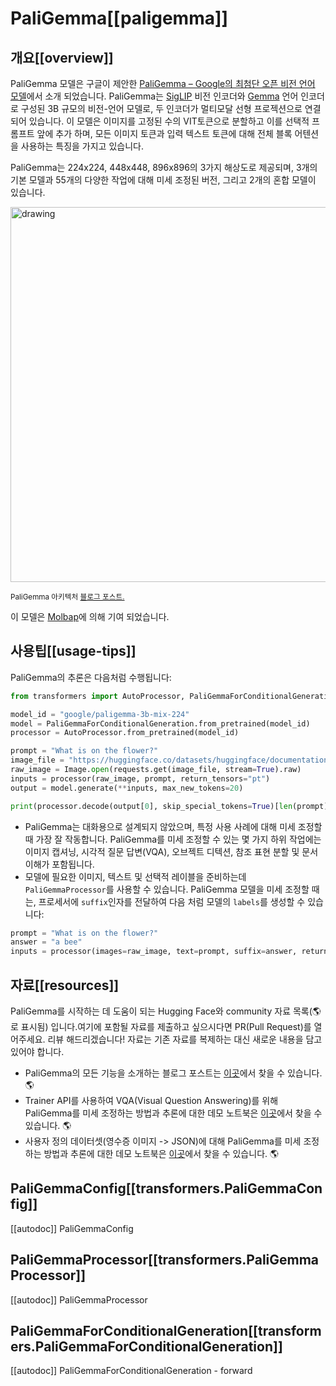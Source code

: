 <!--Copyright 2024 The HuggingFace Team. All rights reserved.

Licensed under the Apache License, Version 2.0 (the "License"); you may not use this file except in compliance with
the License. You may obtain a copy of the License at

http://www.apache.org/licenses/LICENSE-2.0

Unless required by applicable law or agreed to in writing, software distributed under the License is distributed on
an "AS IS" BASIS, WITHOUT WARRANTIES OR CONDITIONS OF ANY KIND, either express or implied. See the License for the
specific language governing permissions and limitations under the License.

⚠️ Note that this file is in Markdown but contain specific syntax for our doc-builder (similar to MDX) that may not be
rendered properly in your Markdown viewer.

-->

# PaliGemma[[paligemma]]

## 개요[[overview]]

PaliGemma 모델은 구글이 제안한 [PaliGemma – Google의 최첨단 오픈 비전 언어 모델](https://huggingface.co/blog/paligemma)에서 소개 되었습니다. PaliGemma는 [SigLIP](siglip) 비전 인코더와 [Gemma](gemma) 언어 인코더로 구성된 3B 규모의 비전-언어 모델로, 두 인코더가 멀티모달 선형 프로젝션으로 연결되어 있습니다. 이 모델은 이미지를 고정된 수의 VIT토큰으로 분할하고 이를 선택적 프롬프트 앞에 추가 하며, 모든 이미지 토큰과 입력 텍스트 토큰에 대해 전체 블록 어텐션을 사용하는 특징을 가지고 있습니다.

PaliGemma는 224x224, 448x448, 896x896의 3가지 해상도로 제공되며, 3개의 기본 모델과 55개의 다양한 작업에 대해 미세 조정된 버전, 그리고 2개의 혼합 모델이 있습니다.

<img src="https://huggingface.co/datasets/huggingface/documentation-images/resolve/main/blog/paligemma/paligemma_arch.png"
alt="drawing" width="600"/>

<small> PaliGemma 아키텍처 <a href="https://huggingface.co/blog/paligemma">블로그 포스트.</a> </small>

이 모델은 [Molbap](https://huggingface.co/Molbap)에 의해 기여 되었습니다.

## 사용팁[[usage-tips]]

PaliGemma의 추론은 다음처럼 수행됩니다:

```python
from transformers import AutoProcessor, PaliGemmaForConditionalGeneration

model_id = "google/paligemma-3b-mix-224"
model = PaliGemmaForConditionalGeneration.from_pretrained(model_id)
processor = AutoProcessor.from_pretrained(model_id)

prompt = "What is on the flower?"
image_file = "https://huggingface.co/datasets/huggingface/documentation-images/resolve/main/bee.jpg?download=true"
raw_image = Image.open(requests.get(image_file, stream=True).raw)
inputs = processor(raw_image, prompt, return_tensors="pt")
output = model.generate(**inputs, max_new_tokens=20)

print(processor.decode(output[0], skip_special_tokens=True)[len(prompt):])
```

- PaliGemma는 대화용으로 설계되지 않았으며, 특정 사용 사례에 대해 미세 조정할 때 가장 잘 작동합니다. PaliGemma를 미세 조정할 수 있는 몇 가지 하위 작업에는 이미지 캡셔닝, 시각적 질문 답변(VQA), 오브젝트 디텍션, 참조 표현 분할 및 문서 이해가 포함됩니다.
- 모델에 필요한 이미지, 텍스트 및 선택적 레이블을 준비하는데 `PaliGemmaProcessor`를 사용할 수 있습니다. PaliGemma 모델을 미세 조정할 때는, 프로세서에 `suffix`인자를 전달하여 다음 처럼 모델의 `labels`를 생성할 수 있습니다:

```python
prompt = "What is on the flower?"
answer = "a bee"
inputs = processor(images=raw_image, text=prompt, suffix=answer, return_tensors="pt")
```

## 자료[[resources]]

PaliGemma를 시작하는 데 도움이 되는 Hugging Face와 community 자료 목록(🌎로 표시됨) 입니다.여기에 포함될 자료를 제출하고 싶으시다면 PR(Pull Request)를 열어주세요. 리뷰 해드리겠습니다! 자료는 기존 자료를 복제하는 대신 새로운 내용을 담고 있어야 합니다.

- PaliGemma의 모든 기능을 소개하는 블로그 포스트는 [이곳](https://huggingface.co/blog/paligemma)에서 찾을 수 있습니다. 🌎
- Trainer API를 사용하여 VQA(Visual Question Answering)를 위해 PaliGemma를 미세 조정하는 방법과 추론에 대한 데모 노트북은 [이곳](https://github.com/huggingface/notebooks/tree/main/examples/paligemma)에서 찾을 수 있습니다. 🌎
- 사용자 정의 데이터셋(영수증 이미지 -> JSON)에 대해 PaliGemma를 미세 조정하는 방법과 추론에 대한 데모 노트북은 [이곳](https://github.com/NielsRogge/Transformers-Tutorials/tree/master/PaliGemma)에서 찾을 수 있습니다. 🌎

## PaliGemmaConfig[[transformers.PaliGemmaConfig]]

[[autodoc]] PaliGemmaConfig

## PaliGemmaProcessor[[transformers.PaliGemmaProcessor]]

[[autodoc]] PaliGemmaProcessor

## PaliGemmaForConditionalGeneration[[transformers.PaliGemmaForConditionalGeneration]]

[[autodoc]] PaliGemmaForConditionalGeneration
    - forward
